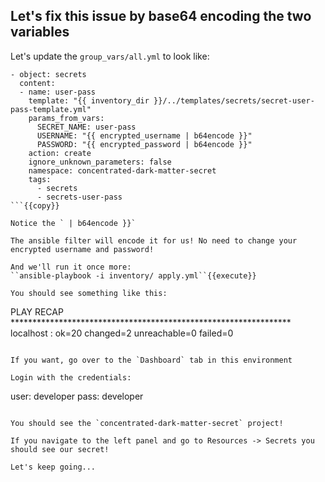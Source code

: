 ## Let's fix this issue by base64 encoding the two variables

Let's update the `group_vars/all.yml` to look like:

```
- object: secrets
  content:
  - name: user-pass
    template: "{{ inventory_dir }}/../templates/secrets/secret-user-pass-template.yml"
    params_from_vars:
      SECRET_NAME: user-pass
      USERNAME: "{{ encrypted_username | b64encode }}"
      PASSWORD: "{{ encrypted_password | b64encode }}"
    action: create
    ignore_unknown_parameters: false
    namespace: concentrated-dark-matter-secret
    tags:
      - secrets
      - secrets-user-pass
```{{copy}}

Notice the ` | b64encode }}` 

The ansible filter will encode it for us! No need to change your encrypted username and password! 

And we'll run it once more:
``ansible-playbook -i inventory/ apply.yml``{{execute}} 

You should see something like this:
```
PLAY RECAP ****************************************************************
localhost                  : ok=20   changed=2    unreachable=0    failed=0
```{{}}

If you want, go over to the `Dashboard` tab in this environment

Login with the credentials: 

```
user: developer
pass: developer
```

You should see the `concentrated-dark-matter-secret` project! 

If you navigate to the left panel and go to Resources -> Secrets you should see our secret!

Let's keep going...

